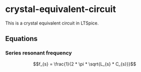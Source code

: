 # crystal-equivalent-circuit
This is a crystal equivalent circuit in LTSpice.

## Equations

### Series resonant frequency

$$f_{s} = \frac{1}{2 * \pi * \sqrt{L_{s} * C_{s}}}$$

